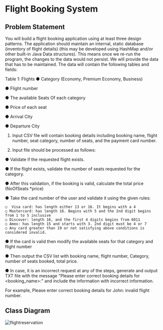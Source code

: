 # Flight Booking System

## Problem Statement

You will build a flight booking application using at least three design patterns. The application should maintain an internal, static database (inventory of flight details) (this may be developed using HashMap and/or other built-in Java Data structures). This means once we re-run the program, the changes to the data would not persist. We will provide the data that has to be maintained. The data will contain the following tables and fields:


Table 1: Flights
● Category (Economy, Premium Economy, Business)

● Flight number

● The available Seats Of each category

● Price of each seat

● Arrival City

● Departure City


1. Input CSV file will contain booking details including booking name, flight number, seat category, number of seats, and the payment card number.

2. Input file should be processed as follows:

● Validate if the requested flight exists.

● If the flight exists, validate the number of seats requested for the category.

● After this validation, if the booking is valid, calculate the total price (NoOfSeats *price)

● Take the card number of the user and validate it using the given rules:

    ○  Visa card: has length either 13 or 16. It begins with a 4
    ○ Mastercard: has length 16. Begins with 5 and the 2nd digit begins from 1 to 5 inclusive
    ○ Discover: length 16, and the first 4 digits begins from 6011
    ○ Amex: has length 15 and starts with 3. 2nd digit must be 4 or 7
    ○ Any card greater than 19 or not satisfying above conditions is considered invalid.

● If the card is valid then modify the available seats for that category and flight number

● Then output the CSV list with booking name, flight number, Category, number of seats booked, total price.

● In case, it is an incorrect request at any of the steps, generate and output TXT file with the message "Please enter correct booking details for <booking_name>:<reason>" and include the information with incorrect information.

For example, Please enter correct booking details for John: invalid flight number.
  
## Class Diagram

![flightreservation](https://user-images.githubusercontent.com/89234077/166617721-dac2c7d5-dbb4-4f75-ac13-28ef18755408.gif)
